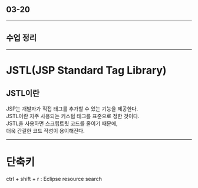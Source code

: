 ## 03-20

---

## 수업 정리

---

# JSTL(JSP Standard Tag Library)

## JSTL이란

JSP는 개발자가 직접 태그를 추가할 수 있는 기능을 제공한다.  
JSTL이란 자주 사용되는 커스텀 태그를 표준으로 정한 것이다.  
JSTL을 사용하면 스크립트릿 코드를 줄이기 때문에,  
더욱 간결한 코드 작성이 용이해진다.  

---

# 단축키

ctrl + shift + r : Eclipse resource search